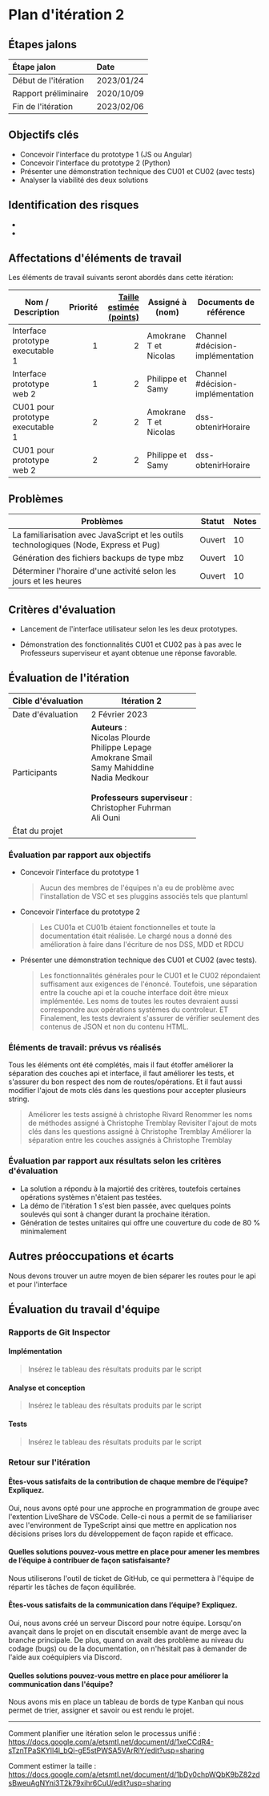 # Plan d'itération 2


## Étapes jalons

| Étape jalon          | Date       |
| :------------------- | :--------- |
| Début de l'itération | 2023/01/24 |
| Rapport préliminaire | 2020/10/09 |
| Fin de l'itération   | 2023/02/06 |

## Objectifs clés


- Concevoir l'interface du prototype 1 (JS ou Angular)
- Concevoir l'interface du prototype 2 (Python)
- Présenter une démonstration technique des CU01 et CU02 (avec tests)
- Analyser la viabilité des deux solutions 

## Identification des risques

- 
- 


## Affectations d'éléments de travail


Les éléments de travail suivants seront abordés dans cette itération:
 
| Nom / Description                | Priorité | [Taille estimée (points)](#commentEstimer "Comment estimer?") | Assigné à (nom) | Documents de référence |
| ---------------------------------| -------: | --------------------------: | --------------- | ---------------------- |
| Interface prototype executable 1 | 1        | 2  | Amokrane T et Nicolas  | Channel #décision-implémentation  |
| Interface prototype web 2        | 1        | 2  | Philippe et Samy       | Channel #décision-implémentation  |
| CU01 pour prototype executable 1 | 2        | 2  | Amokrane T et Nicolas  | dss-obtenirHoraire  |
| CU01 pour prototype web  2       | 2        | 2  | Philippe et Samy       | dss-obtenirHoraire |


## Problèmes

| Problèmes                                                                                            | Statut | Notes |
| ---------------------------------------------------------------------------------------------------- | ------ | ----- |
| La familiarisation avec JavaScript et les outils technologiques (Node, Express et Pug)                                                |Ouvert| 10    | 
| Génération des fichiers backups de type mbz       | Ouvert| 10 | 
|Déterminer l'horaire d'une activité selon les jours et les heures| Ouvert  |10

## Critères d'évaluation


- Lancement de l'interface utilisateur selon les les deux prototypes.

- Démonstration des fonctionnalités CU01 et CU02 pas à pas avec le Professeurs superviseur et ayant obtenue une réponse favorable.

## Évaluation de l'itération


| Cible d'évaluation | Itération 2        |
| ------------------ | ---------------- |
| Date d'évaluation  | 2 Février  2023                                                                                                          |
| Participants       | **Auteurs** :<br> Nicolas Plourde <br> Philippe Lepage <br> Amokrane Smail <br> Samy Mahiddine <br> Nadia Medkour <br><br> **Professeurs superviseur** :<br> Christopher Fuhrman <br> Ali Ouni                                                                 |
| État du projet     | <!-- *Rouge, Orange, ou Vert.* -->                                                                                         |

###  Évaluation par rapport aux objectifs

-   Concevoir l'interface du prototype 1
    >Aucun des membres de l'équipes n'a eu de problème avec l'installation de VSC et ses pluggins associés tels que plantuml 
    
-   Concevoir l'interface du prototype 2
    > Les CU01a et CU01b étaient fonctionnelles et toute la documentation était réalisée. Le chargé nous a donné des amélioration à faire dans l'écriture de nos DSS, MDD et RDCU

-   Présenter une démonstration technique des CU01 et CU02 (avec tests).
    > Les fonctionnalités générales pour le CU01 et le CU02 répondaient suffisament aux exigences de l'énoncé. Toutefois, une séparation entre la couche api et la couche interface doit être mieux implémentée. Les noms de toutes les routes devraient aussi correspondre aux opérations systèmes du controleur. ET Finalement, les tests devraient s'assurer de vérifier seulement des contenus de JSON et non du contenu HTML.


### Éléments de travail: prévus vs réalisés

Tous les éléments ont été complétés, mais il faut étoffer améliorer la séparation des couches api et interface, il faut améliorer les tests, et s'assurer du bon respect des nom de routes/opérations. Et il faut aussi modifier l'ajout de mots clés dans les questions pour accepter plusieurs string.

> Améliorer les tests assigné à christophe Rivard
> Renommer les noms de méthodes assigné à Christophe Tremblay
> Revisiter l'ajout de mots clés dans les questions assigné à Christophe Tremblay
> Améliorer la séparation entre les couches assignés à Christophe Tremblay

### Évaluation par rapport aux résultats selon les critères d'évaluation 

- La solution a répondu à la majortié des critères, toutefois certaines opérations systèmes n'étaient pas testées.
- La démo de l'itération 1 s'est bien passée, avec quelques points soulevés qui sont à changer durant la prochaine itération.
- Génération de testes unitaires qui offre une couverture du code de 80 % minimalement 

## Autres préoccupations et écarts

Nous devons trouver un autre moyen de bien séparer les routes pour le api et pour l'interface

## Évaluation du travail d'équipe

### Rapports de Git Inspector

#### Implémentation

> Insérez le tableau des résultats produits par le script

#### Analyse et conception

> Insérez le tableau des résultats produits par le script

#### Tests

> Insérez le tableau des résultats produits par le script

### Retour sur l'itération


#### Êtes-vous satisfaits de la contribution de chaque membre de l’équipe? Expliquez.
Oui, nous avons opté pour une approche en programmation de groupe avec l'extention LiveShare de VSCode. Celle-ci nous a permit de se familiariser avec l'environment de TypeScript ainsi que mettre en application nos décisions prises lors du développement de façon rapide et efficace.
#### Quelles solutions pouvez-vous mettre en place pour amener les membres de l’équipe à contribuer de façon satisfaisante?
Nous utiliserons l'outil de ticket de GitHub, ce qui permettera à l'équipe de répartir les tâches de façon équilibrée.
#### Êtes-vous satisfaits de la communication dans l’équipe? Expliquez.
Oui, nous avons créé un serveur Discord pour notre équipe. Lorsqu'on avançait dans le projet on en discutait ensemble avant de merge avec la branche principale. De plus, quand on avait des problème au niveau du codage (bugs) ou de la documentation, on n'hésitait pas à demander de l'aide aux coéquipiers via Discord. 
#### Quelles solutions pouvez-vous mettre en place pour améliorer la communication dans l'équipe?
Nous avons mis en place un tableau de bords de type Kanban qui nous permet de trier, assigner et savoir ou est rendu le projet.

---

<a name="commentPlanifier">Comment planifier une itération selon le
    processus unifié :</a>
    <https://docs.google.com/a/etsmtl.net/document/d/1xeCCdR4-sTznTPaSKYIl4l_bQi-gE5stPWSA5VArRlY/edit?usp=sharing>

<a name="commentEstimer">Comment estimer la taille :</a>
    <https://docs.google.com/a/etsmtl.net/document/d/1bDy0chpWQbK9bZ82zdsBweuAgNYni3T2k79xihr6CuU/edit?usp=sharing>
